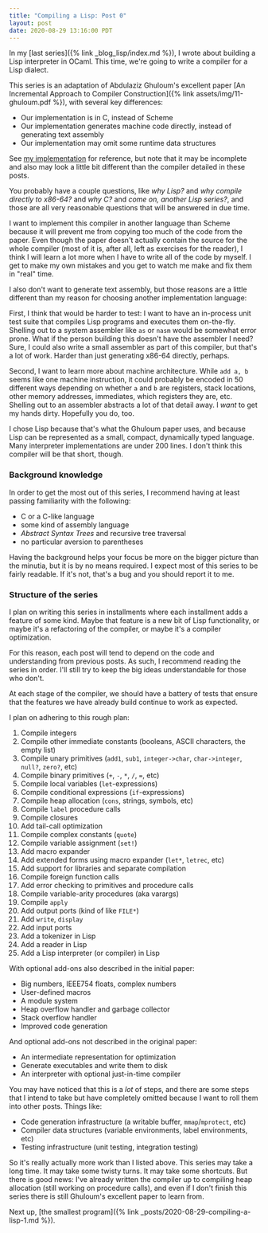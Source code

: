 ```yaml
---
title: "Compiling a Lisp: Post 0"
layout: post
date: 2020-08-29 13:16:00 PDT
---
```


In my [last series]({% link _blog_lisp/index.md %}), I wrote about building a
Lisp interpreter in OCaml. This time, we're going to write a compiler for a
Lisp dialect.

This series is an adaptation of Abdulaziz Ghuloum's excellent paper [An
Incremental Approach to Compiler Construction]({% link
assets/img/11-ghuloum.pdf %}), with several key differences:

* Our implementation is in C, instead of Scheme
* Our implementation generates machine code directly, instead of generating
  text assembly
* Our implementation may omit some runtime data structures

See [my implementation](https://github.com/tekknolagi/ghuloum) for reference,
but note that it may be incomplete and also may look a little bit different
than the compiler detailed in these posts.

You probably have a couple questions, like *why Lisp?* and *why compile
directly to x86-64?* and *why C?* and *come on, another Lisp series?*, and
those are all very reasonable questions that will be answered in due time.

I want to implement this compiler in another language than Scheme because it
will prevent me from copying too much of the code from the paper. Even though
the paper doesn't actually contain the source for the whole compiler (most of
it is, after all, left as exercises for the reader), I think I will learn a lot
more when I have to write all of the code by myself. I get to make my own
mistakes and you get to watch me make and fix them in "real" time.

I also don't want to generate text assembly, but those reasons are a little
different than my reason for choosing another implementation language:

First, I think that would be harder to test: I want to have an in-process unit
test suite that compiles Lisp programs and executes them on-the-fly. Shelling
out to a system assembler like `as` or `nasm` would be somewhat error prone.
What if the person building this doesn't have the assembler I need? Sure, I
could also write a small assembler as part of this compiler, but that's a lot
of work.  Harder than just generating x86-64 directly, perhaps.

Second, I want to learn more about machine architecture. While `add a, b` seems
like one machine instruction, it could probably be encoded in 50 different ways
depending on whether `a` and `b` are registers, stack locations, other memory
addresses, immediates, which registers they are, etc. Shelling out to an
assembler abstracts a lot of that detail away. I *want* to get my hands dirty.
Hopefully you do, too.

I chose Lisp because that's what the Ghuloum paper uses, and because Lisp can
be represented as a small, compact, dynamically typed language. Many
interpreter implementations are under 200 lines. I don't think this compiler
will be that short, though.

### Background knowledge

In order to get the most out of this series, I recommend having at least passing
familiarity with the following:

* C or a C-like language
* some kind of assembly language
* *Abstract Syntax Trees* and recursive tree traversal
* no particular aversion to parentheses

Having the background helps your focus be more on the bigger picture than the
minutia, but it is by no means required. I expect most of this series to be
fairly readable. If it's not, that's a bug and you should report it to me.

### Structure of the series

I plan on writing this series in installments where each installment adds a
feature of some kind. Maybe that feature is a new bit of Lisp functionality, or
maybe it's a refactoring of the compiler, or maybe it's a compiler
optimization.

For this reason, each post will tend to depend on the code and understanding
from previous posts. As such, I recommend reading the series in order. I'll
still try to keep the big ideas understandable for those who don't.

At each stage of the compiler, we should have a battery of tests that ensure
that the features we have already build continue to work as expected.

I plan on adhering to this rough plan:

1. Compile integers
1. Compile other immediate constants (booleans, ASCII characters, the empty
   list)
1. Compile unary primitives (`add1`, `sub1`, `integer->char`, `char->integer`,
   `null?`, `zero?`, etc)
1. Compile binary primitives (`+`, `-`, `*`, `/`, `=`, etc) 
1. Compile local variables (`let`-expressions)
1. Compile conditional expressions (`if`-expressions)
1. Compile heap allocation (`cons`, strings, symbols, etc)
1. Compile `label` procedure calls
1. Compile closures
1. Add tail-call optimization
1. Compile complex constants (`quote`)
1. Compile variable assignment (`set!`)
1. Add macro expander
1. Add extended forms using macro expander (`let*`, `letrec`, etc)
1. Add support for libraries and separate compilation
1. Compile foreign function calls
1. Add error checking to primitives and procedure calls
1. Compile variable-arity procedures (aka varargs)
1. Compile `apply`
1. Add output ports (kind of like `FILE*`)
1. Add `write`, `display`
1. Add input ports
1. Add a tokenizer in Lisp
1. Add a reader in Lisp
1. Add a Lisp interpreter (or compiler) in Lisp

With optional add-ons also described in the initial paper:

* Big numbers, IEEE754 floats, complex numbers
* User-defined macros
* A module system
* Heap overflow handler and garbage collector
* Stack overflow handler
* Improved code generation

And optional add-ons not described in the original paper:

* An intermediate representation for optimization
* Generate executables and write them to disk
* An interpreter with optional just-in-time compiler

You may have noticed that this is a *lot* of steps, and there are some steps
that I intend to take but have completely omitted because I want to roll them
into other posts. Things like:

* Code generation infrastructure (a writable buffer, `mmap`/`mprotect`, etc)
* Compiler data structures (variable environments, label environments, etc)
* Testing infrastructure (unit testing, integration testing)

So it's really actually more work than I listed above. This series may take a
long time. It may take some twisty turns. It may take some shortcuts. But there
is good news: I've already written the compiler up to compiling heap allocation
(still working on procedure calls), and even if I don't finish this series
there is still Ghuloum's excellent paper to learn from.

Next up, [the smallest program]({% link
_posts/2020-08-29-compiling-a-lisp-1.md %}).
